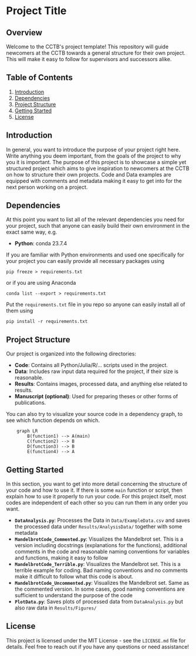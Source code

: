 # Project Title

## Overview

Welcome to the CCTB's project template! This repository will guide newcomers at the CCTB towards a general structure for their own project. This will make it easy to follow for supervisors and successors alike.

## Table of Contents

1. [Introduction](#introduction)
2. [Dependencies](#dependencies)
3. [Project Structure](#project-structure)
4. [Getting Started](#getting-started)
5. [License](#license)

## Introduction

In general, you want to introduce the purpose of your project right here. Write anything you deem important, from the goals of the project to why you it is important. The purpose of this project is to showcase a simple yet structured project which aims to give inspiration to newcomers at the CCTB on how to structure their own projects. Code and Data examples are equipped with comments and metadata making it easy to get into for the next person working on a project.

## Dependencies

At this point you want to list all of the relevant dependencies you need for your project, such that anyone can easily build their own environment in the exact same way, e.g.

- **Python**: conda 23.7.4

If you are familiar with Python environments and used one specifically for your project you can easily provide all necessary packages using
````
pip freeze > requirements.txt
````
or if you are using Anaconda
````
conda list --export > requirements.txt
````
Put the `requirements.txt` file in you repo so anyone can easily install all of them using
````
pip install -r requirements.txt
````

## Project Structure

Our project is organized into the following directories:

- **Code**: Contains all Python/Julia/R/... scripts used in the project.
- **Data**: Includes raw input data required for the project, if their size is reasonable.
- **Results**: Contains images, processed data, and anything else related to results.
- **Manuscript (optional)**: Used for preparing theses or other forms of publications.

You can also try to visualize your source code in a dependency graph, to see which function depends on which.
```mermaid
    graph LR
        B(function1) --> A(main)
        C(function2) --> B
        D(function3) --> B
        E(function4) --> A
```

## Getting Started

In this section, you want to get into more detail concerning the structure of your code and how to use it. If there is some `main` function or script, then explain how to use it properly to run your code. For this project itself, most codes are independent of each other so you can run them in any order you want.

- **`DataAnalysis.py`**: Processes the Data in `Data/ExampleData.csv` and saves the processed data under `Results/AnalysisData/` together with some metadata
- **`MandelbrotCode_Commented.py`**: Visualizes the Mandelbrot set. This is a version including docstrings (explanations for the functions), additional comments in the code and reasonable naming conventions for variables and functions, making it easy to follow 
- **`MandelbrotCode_Terrible.py`**: Visualizes the Mandelbrot set. This is a terrible example for coding. Bad naming conventions and no comments make it difficult to follow what this code is about.
- **`MandelbrotCode_Uncommented.py`**: Visualizes the Mandelbrot set. Same as the commented version. In some cases, good naming conventions are sufficient to understand the purpose of the code
- **`PlotData.py`**: Saves plots of processed data from `DataAnalysis.py` but also raw data in `Results/Figures/`

## License

This project is licensed under the MIT License - see the `LICENSE.md` file for details. Feel free to reach out if you have any questions or need assistance!
